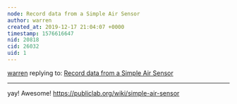 ```yaml
---
node: Record data from a Simple Air Sensor
author: warren
created_at: 2019-12-17 21:04:07 +0000
timestamp: 1576616647
nid: 20818
cid: 26032
uid: 1
---
```




[warren](../profile/warren) replying to: [Record data from a Simple Air Sensor](../notes/warren/09-10-2019/record-data-from-a-simple-air-sensor)

----
yay! Awesome! https://publiclab.org/wiki/simple-air-sensor
